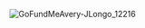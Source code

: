 ![GoFundMeAvery-JLongo_12216](https://user-images.githubusercontent.com/110778334/198263968-1a14f720-4175-44e9-9c7b-7542556a8697.gif)
